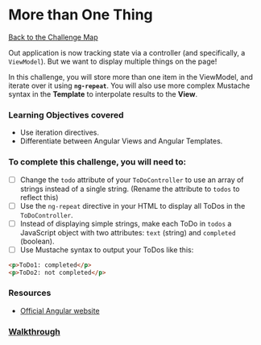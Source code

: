 # More than One Thing

[Back to the Challenge Map](00_challenge_map.md)

Out application is now tracking state via a controller (and specifically, a `ViewModel`). But we want to display multiple things on the page!

In this challenge, you will store more than one item in the ViewModel, and iterate over it using **`ng-repeat`**. You will also use more complex Mustache syntax in the **Template** to interpolate results to the **View**.

### Learning Objectives covered
- Use iteration directives.
- Differentiate between Angular Views and Angular Templates.

### To complete this challenge, you will need to:

- [ ] Change the `todo` attribute of your `ToDoController` to use an array of strings instead of a single string. (Rename the attribute to `todos` to reflect this)
- [ ] Use the `ng-repeat` directive in your HTML to display all ToDos in the `ToDoController`.
- [ ] Instead of displaying simple strings, make each ToDo in `todos` a JavaScript object with two attributes: `text` (string) and `completed` (boolean).
- [ ] Use Mustache syntax to output your ToDos like this: 

```html
<p>ToDo1: completed</p>
<p>ToDo2: not completed</p>
```

### Resources

- [Official Angular website](https://angularjs.org/)

### [Walkthrough](walkthroughs/04_more_than_one_thing.md)
